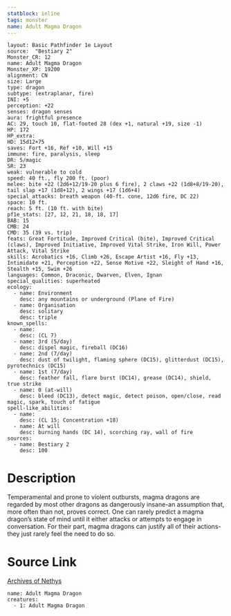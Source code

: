 ```yaml
---
statblock: inline
tags: monster
name: Adult Magma Dragon
---
```

```statblock
layout: Basic Pathfinder 1e Layout
source:  "Bestiary 2"
Monster_CR: 12
name: Adult Magma Dragon
Monster_XP: 19200
alignment: CN
size: Large
type: dragon
subtype: (extraplanar, fire)
INI: +5
perception: +22
senses: dragon senses
aura: frightful presence
AC: 29, touch 10, flat-footed 28 (dex +1, natural +19, size -1)
HP: 172
HP_extra: 
HD: 15d12+75
saves: Fort +16, Ref +10, Will +15
immune: fire, paralysis, sleep
DR: 5/magic
SR: 23
weak: vulnerable to cold
speed: 40 ft., fly 200 ft. (poor)
melee: bite +22 (2d6+12/19-20 plus 6 fire), 2 claws +22 (1d8+8/19-20), tail slap +17 (1d8+12), 2 wings +17 (1d6+4)
special_attacks: breath weapon (40-ft. cone, 12d6 fire, DC 22)
space: 10 ft.
reach: 5 ft. (10 ft. with bite)
pf1e_stats: [27, 12, 21, 18, 18, 17]
BAB: 15
CMB: 24
CMD: 35 (39 vs. trip)
feats: Great Fortitude, Improved Critical (bite), Improved Critical (claws), Improved Initiative, Improved Vital Strike, Iron Will, Power Attack, Vital Strike
skills: Acrobatics +16, Climb +26, Escape Artist +16, Fly +13, Intimidate +21, Perception +22, Sense Motive +22, Sleight of Hand +16, Stealth +15, Swim +26
languages: Common, Draconic, Dwarven, Elven, Ignan
special_qualities: superheated
ecology:
  - name: Environment
    desc: any mountains or underground (Plane of Fire)
  - name: Organisation
    desc: solitary
    desc: triple
known_spells:
  - name:
    desc: (CL 7)
  - name: 3rd (5/day)
    desc: dispel magic, fireball (DC16)
  - name: 2nd (7/day)
    desc: dust of twilight, flaming sphere (DC15), glitterdust (DC15), pyrotechnics (DC15)
  - name: 1st (7/day)
    desc: feather fall, flare burst (DC14), grease (DC14), shield, true strike
  - name: 0 (at-will)
    desc: bleed (DC13), detect magic, detect poison, open/close, read magic, spark, touch of fatigue
spell-like_abilities:
  - name:
    desc: (CL 15; Concentration +18)
  - name: At will
    desc: burning hands (DC 14), scorching ray, wall of fire
sources:
  - name: Bestiary 2
    desc: 100
```
# Description
Temperamental and prone to violent outbursts, magma dragons are regarded by most other dragons as dangerously insane-an assumption that, more often than not, proves correct. One can rarely predict a magma dragon’s state of mind until it either attacks or attempts to engage in conversation. For their part, magma dragons can justify all of their actions-they just rarely feel the need to do so.
# Source Link
[Archives of Nethys](https://aonprd.com/MonsterDisplay.aspx?ItemName=Adult%20Magma%20Dragon)
```encounter-table
name: Adult Magma Dragon
creatures:
  - 1: Adult Magma Dragon
```
